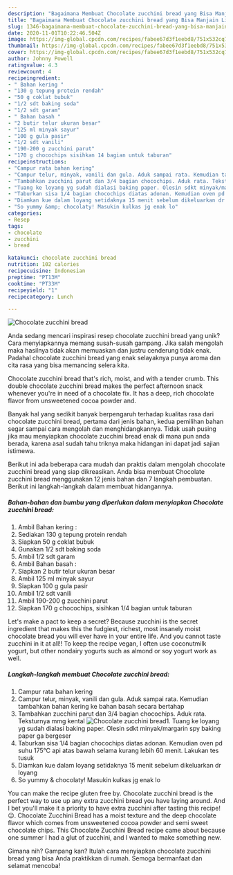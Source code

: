 ```yaml
---
description: "Bagaimana Membuat Chocolate zucchini bread yang Bisa Manjain Lidah"
title: "Bagaimana Membuat Chocolate zucchini bread yang Bisa Manjain Lidah"
slug: 1346-bagaimana-membuat-chocolate-zucchini-bread-yang-bisa-manjain-lidah
date: 2020-11-01T10:22:46.504Z
image: https://img-global.cpcdn.com/recipes/fabee67d3f1eebd8/751x532cq70/chocolate-zucchini-bread-foto-resep-utama.jpg
thumbnail: https://img-global.cpcdn.com/recipes/fabee67d3f1eebd8/751x532cq70/chocolate-zucchini-bread-foto-resep-utama.jpg
cover: https://img-global.cpcdn.com/recipes/fabee67d3f1eebd8/751x532cq70/chocolate-zucchini-bread-foto-resep-utama.jpg
author: Johnny Powell
ratingvalue: 4.3
reviewcount: 4
recipeingredient:
- " Bahan kering "
- "130 g tepung protein rendah"
- "50 g coklat bubuk"
- "1/2 sdt baking soda"
- "1/2 sdt garam"
- " Bahan basah "
- "2 butir telur ukuran besar"
- "125 ml minyak sayur"
- "100 g gula pasir"
- "1/2 sdt vanili"
- "190-200 g zucchini parut"
- "170 g chocochips sisihkan 14 bagian untuk taburan"
recipeinstructions:
- "Campur rata bahan kering"
- "Campur telur, minyak, vanili dan gula. Aduk sampai rata. Kemudian tambahkan bahan kering ke bahan basah secara bertahap"
- "Tambahkan zucchini parut dan 3/4 bagian chocochips. Aduk rata. Teksturnya mmg kental"
- "Tuang ke loyang yg sudah dialasi baking paper. Olesin sdkt minyak/margarin spy baking paper ga bergeser"
- "Taburkan sisa 1/4 bagian chocochips diatas adonan. Kemudian oven pd suhu 175°C api atas bawah selama kurang lebih 60 menit. Lakukan tes tusuk"
- "Diamkan kue dalam loyang setidaknya 15 menit sebelum dikeluarkan dr loyang"
- "So yummy &amp; chocolaty! Masukin kulkas jg enak lo"
categories:
- Resep
tags:
- chocolate
- zucchini
- bread

katakunci: chocolate zucchini bread 
nutrition: 102 calories
recipecuisine: Indonesian
preptime: "PT13M"
cooktime: "PT33M"
recipeyield: "1"
recipecategory: Lunch

---
```



![Chocolate zucchini bread](https://img-global.cpcdn.com/recipes/fabee67d3f1eebd8/751x532cq70/chocolate-zucchini-bread-foto-resep-utama.jpg)

Anda sedang mencari inspirasi resep chocolate zucchini bread yang unik? Cara menyiapkannya memang susah-susah gampang. Jika salah mengolah maka hasilnya tidak akan memuaskan dan justru cenderung tidak enak. Padahal chocolate zucchini bread yang enak selayaknya punya aroma dan cita rasa yang bisa memancing selera kita.

Chocolate zucchini bread that&#39;s rich, moist, and with a tender crumb. This double chocolate zucchini bread makes the perfect afternoon snack whenever you&#39;re in need of a chocolate fix. It has a deep, rich chocolate flavor from unsweetened cocoa powder and.

Banyak hal yang sedikit banyak berpengaruh terhadap kualitas rasa dari chocolate zucchini bread, pertama dari jenis bahan, kedua pemilihan bahan segar sampai cara mengolah dan menghidangkannya. Tidak usah pusing jika mau menyiapkan chocolate zucchini bread enak di mana pun anda berada, karena asal sudah tahu triknya maka hidangan ini dapat jadi sajian istimewa.


Berikut ini ada beberapa cara mudah dan praktis dalam mengolah chocolate zucchini bread yang siap dikreasikan. Anda bisa membuat Chocolate zucchini bread menggunakan 12 jenis bahan dan 7 langkah pembuatan. Berikut ini langkah-langkah dalam membuat hidangannya.

<!--inarticleads1-->

##### Bahan-bahan dan bumbu yang diperlukan dalam menyiapkan Chocolate zucchini bread:

1. Ambil  Bahan kering :
1. Sediakan 130 g tepung protein rendah
1. Siapkan 50 g coklat bubuk
1. Gunakan 1/2 sdt baking soda
1. Ambil 1/2 sdt garam
1. Ambil  Bahan basah :
1. Siapkan 2 butir telur ukuran besar
1. Ambil 125 ml minyak sayur
1. Siapkan 100 g gula pasir
1. Ambil 1/2 sdt vanili
1. Ambil 190-200 g zucchini parut
1. Siapkan 170 g chocochips, sisihkan 1/4 bagian untuk taburan


Let&#39;s make a pact to keep a secret? Because zucchini is the secret ingredient that makes this the fudgiest, richest, most insanely moist chocolate bread you will ever have in your entire life. And you cannot taste zucchini in it at all!! To keep the recipe vegan, I often use coconutmilk yogurt, but other nondairy yogurts such as almond or soy yogurt work as well. 

<!--inarticleads2-->

##### Langkah-langkah membuat Chocolate zucchini bread:

1. Campur rata bahan kering
1. Campur telur, minyak, vanili dan gula. Aduk sampai rata. Kemudian tambahkan bahan kering ke bahan basah secara bertahap
1. Tambahkan zucchini parut dan 3/4 bagian chocochips. Aduk rata. Teksturnya mmg kental
<img src="//assets-global.cpcdn.com/assets/icons/button_play-2c75c40dde080a61004c1f40b05d8f140eaff45d7e9e6481dc71c63d2e7c4909.png" alt="Chocolate zucchini bread">1. Tuang ke loyang yg sudah dialasi baking paper. Olesin sdkt minyak/margarin spy baking paper ga bergeser
1. Taburkan sisa 1/4 bagian chocochips diatas adonan. Kemudian oven pd suhu 175°C api atas bawah selama kurang lebih 60 menit. Lakukan tes tusuk
1. Diamkan kue dalam loyang setidaknya 15 menit sebelum dikeluarkan dr loyang
1. So yummy &amp; chocolaty! Masukin kulkas jg enak lo


You can make the recipe gluten free by. Chocolate zucchini bread is the perfect way to use up any extra zucchini bread you have laying around. And I bet you&#39;ll make it a priority to have extra zucchini after tasting this recipe! 😉. Chocolate Zucchini Bread has a moist texture and the deep chocolate flavor which comes from unsweetened cocoa powder and semi sweet chocolate chips. This Chocolate Zucchini Bread recipe came about because one summer I had a glut of zucchini, and I wanted to make something new. 

Gimana nih? Gampang kan? Itulah cara menyiapkan chocolate zucchini bread yang bisa Anda praktikkan di rumah. Semoga bermanfaat dan selamat mencoba!
